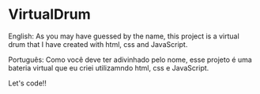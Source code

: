 # VirtualDrum

English: As you may have guessed by the name, this project is a virtual drum that I have created with html, css and JavaScript.

Português: Como você deve ter adivinhado pelo nome, esse projeto é uma bateria virtual que eu criei utilizamndo html, css e JavaScript.

Let's code!!
